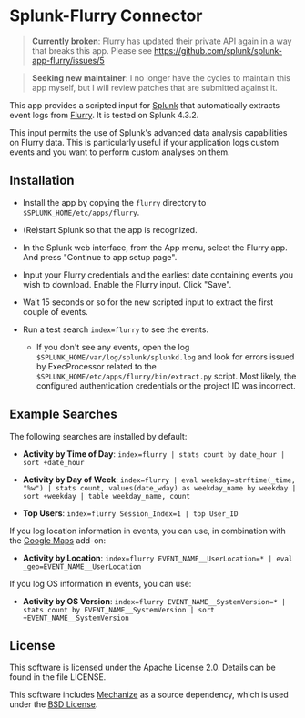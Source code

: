 # Splunk-Flurry Connector

> **Currently broken**: Flurry has updated their private API again in a way that breaks this app. Please see <https://github.com/splunk/splunk-app-flurry/issues/5>

> **Seeking new maintainer**: I no longer have the cycles to maintain this app myself, but I will review patches that are submitted against it.

This app provides a scripted input for [Splunk](http://www.splunk.com/) that automatically extracts event logs from [Flurry](http://www.flurry.com/). It is tested on Splunk 4.3.2.

This input permits the use of Splunk's advanced data analysis capabilities on Flurry data. This is particularly useful if your application logs custom events and you want to perform custom analyses on them.


## Installation

* Install the app by copying the `flurry` directory to `$SPLUNK_HOME/etc/apps/flurry`.

* (Re)start Splunk so that the app is recognized.

* In the Splunk web interface, from the App menu, select the Flurry app. And press "Continue to app setup page".

* Input your Flurry credentials and the earliest date containing events you wish to download. Enable the Flurry input. Click "Save".

* Wait 15 seconds or so for the new scripted input to extract the first couple of events.

* Run a test search `index=flurry` to see the events.

  * If you don't see any events, open the log `$SPLUNK_HOME/var/log/splunk/splunkd.log` and look for errors issued by ExecProcessor related to the `$SPLUNK_HOME/etc/apps/flurry/bin/extract.py` script. Most likely, the configured authentication credentials or the project ID was incorrect.


## Example Searches

The following searches are installed by default:

* **Activity by Time of Day**:
  `index=flurry | stats count by date_hour | sort +date_hour`

* **Activity by Day of Week**:
  `index=flurry | eval weekday=strftime(_time, "%w") | stats count, values(date_wday) as weekday_name by weekday | sort +weekday | table weekday_name, count`

* **Top Users**:
  `index=flurry Session_Index=1 | top User_ID`

If you log location information in events, you can use, in combination with the [Google Maps](http://splunk-base.splunk.com/apps/22365/google-maps) add-on:

* **Activity by Location**:
  `index=flurry EVENT_NAME__UserLocation=* | eval _geo=EVENT_NAME__UserLocation`

If you log OS information in events, you can use:

* **Activity by OS Version**:
  `index=flurry EVENT_NAME__SystemVersion=* | stats count by EVENT_NAME__SystemVersion | sort +EVENT_NAME__SystemVersion`


## License

This software is licensed under the Apache License 2.0.
Details can be found in the file LICENSE.

This software includes [Mechanize](http://wwwsearch.sourceforge.net/mechanize/) as a source dependency, which is used under the [BSD License](http://www.opensource.org/licenses/bsd-license.php).
